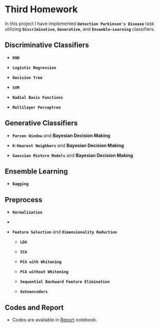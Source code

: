 # Third Homework

 In this project I have implemented  **`Detection Parkinson's Disease`** task utilizing  **`Discriminative`**, **`Generative`**, and **`Ensemble-Learning`** classifiers.

## Discriminative Classifiers

* **`KNN`**

* **`Logistic Regression`**

* **`Decision Tree`**

* **`SVM`**

* **`Radial Basis Functions`**

* **`Multilayer Perceptron`**


## Generative Classifiers

* **`Parzen Window`** and **Bayesian Decision Making**

* **`K-Nearest Neighbors`**  and **Bayesian Decision Making**

* **`Gaussian Mixture Models`** and **Bayesian Decision Making**


## Ensemble Learning

* **`Bagging`**


## Preprocess

* **`Normalization`**

*

* **`Feature Selection`** and **`Dimensionality Reduction`**
    
    -   **`LDA`**

    -   **`ICA`**

    -   **`PCA with Whitening`**

    -   **`PCA without Whitening`**

    -   **`Sequential Backward Feature Elimination`**

    -   **`Autoencoders`**

## Codes and Report

* Codes are available in [Report]() notebook.